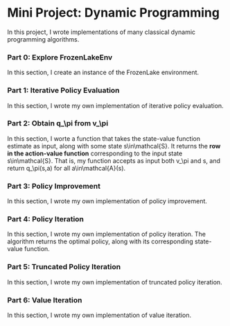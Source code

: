 # Mini Project: Dynamic Programming

In this project, I wrote implementations of many classical dynamic programming algorithms.

### Part 0: Explore FrozenLakeEnv
In this section, I create an instance of the FrozenLake environment.

### Part 1: Iterative Policy Evaluation

In this section, I wrote my own implementation of iterative policy evaluation.

### Part 2: Obtain q_\pi from v_\pi

In this section, I worte a function that takes the state-value function estimate as input, along with some state s\in\mathcal{S}.  It returns the **row in the action-value function** corresponding to the input state s\in\mathcal{S}.  That is, my function accepts as input both v_\pi and s, and return q_\pi(s,a) for all a\in\mathcal{A}(s).

### Part 3: Policy Improvement

In this section, I wrote my own implementation of policy improvement. 

### Part 4: Policy Iteration

In this section, I wrote my own implementation of policy iteration.  The algorithm returns the optimal policy, along with its corresponding state-value function.

### Part 5: Truncated Policy Iteration

In this section, I wrote my own implementation of truncated policy iteration.

### Part 6: Value Iteration

In this section, I wrote my own implementation of value iteration.

